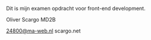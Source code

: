 Dit is mijn examen opdracht voor front-end development.

Oliver Scargo
MD2B

24800@ma-web.nl
scargo.net

